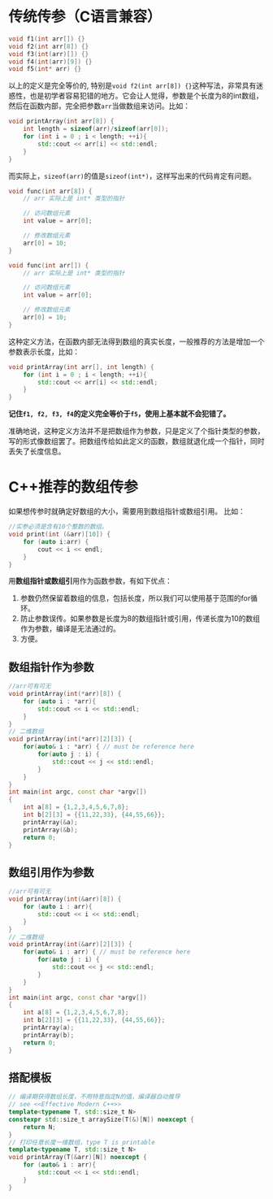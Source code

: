 # 传统传参（C语言兼容）

```cpp
void f1(int arr[]) {}
void f2(int arr[8]) {}
void f3(int(arr)[]) {}
void f4(int(arr)[9]) {}
void f5(int* arr) {}
```

以上的定义是完全等价的, 特别是`void f2(int arr[8]) {}`这种写法，非常具有迷惑性，也是初学者容易犯错的地方。它会让人觉得，参数是个长度为8的int数组，然后在函数内部，完全把参数`arr`当做数组来访问。比如：

```cpp
void printArray(int arr[8]) {
    int length = sizeof(arr)/sizeof(arr[0]);
    for (int i = 0 ; i < length; ++i){
        std::cout << arr[i] << std::endl;
    }
}
```

而实际上，`sizeof(arr)`的值是`sizeof(int*)`，这样写出来的代码肯定有问题。

```c++
void func(int arr[8]) {
    // arr 实际上是 int* 类型的指针

    // 访问数组元素
    int value = arr[0];

    // 修改数组元素
    arr[0] = 10;
}

void func(int arr[]) {
    // arr 实际上是 int* 类型的指针

    // 访问数组元素
    int value = arr[0];

    // 修改数组元素
    arr[0] = 10;
}

```

这种定义方法，在函数内部无法得到数组的真实长度，一般推荐的方法是增加一个参数表示长度，比如：

```cpp
void printArray(int arr[], int length) {
    for (int i = 0 ; i < length; ++i){
        std::cout << arr[i] << std::endl;
    }
}
```

**记住`f1, f2, f3, f4`的定义完全等价于`f5`，使用上基本就不会犯错了。**

准确地说，这种定义方法并不是把数组作为参数，只是定义了个指针类型的参数，写的形式像数组罢了。把数组传给如此定义的函数，数组就退化成一个指针，同时丢失了长度信息。

# C++推荐的数组传参

如果想传参时就确定好数组的大小，需要用到数组指针或数组引用。
比如：
```cpp
//实参必须是含有10个整数的数组。
void print(int (&arr)[10]) {
	for (auto i:arr) {
		cout << i << endl;
	}
}
```

用**数组指针或数组引**用作为函数参数，有如下优点：

1. 参数仍然保留着数组的信息，包括长度，所以我们可以使用基于范围的for循环。
2. 防止参数误传。如果参数是长度为8的数组指针或引用，传递长度为10的数组作为参数，编译是无法通过的。
3. 方便。

## 数组指针作为参数

```cpp
//arr可有可无
void printArray(int(*arr)[8]) {
    for (auto i : *arr){
        std::cout << i << std::endl;
    }
}
// 二维数组
void printArray(int(*arr)[2][3]) {
    for(auto& i : *arr) { // must be reference here
        for(auto j : i) {
            std::cout << j << std::endl;
        }
    }
}
int main(int argc, const char *argv[])
{
    int a[8] = {1,2,3,4,5,6,7,8};
    int b[2][3] = {{11,22,33}, {44,55,66}};
    printArray(&a);
    printArray(&b);
    return 0;
}
```

## 数组引用作为参数

```cpp
//arr可有可无
void printArray(int(&arr)[8]) {
    for (auto i : arr){
        std::cout << i << std::endl;
    }
}
// 二维数组
void printArray(int(&arr)[2][3]) {
    for(auto& i : arr) { // must be reference here
        for(auto j : i) {
            std::cout << j << std::endl;
        }
    }
}
int main(int argc, const char *argv[])
{
    int a[8] = {1,2,3,4,5,6,7,8};
    int b[2][3] = {{11,22,33}, {44,55,66}};
    printArray(a);
    printArray(b);
    return 0;
}
```

## 搭配模板

```cpp
// 编译期获得数组长度，不用特意指定N的值，编译器自动推导
// see <<Effective Modern C++>>
template<typename T, std::size_t N>
constexpr std::size_t arraySize(T(&)[N]) noexcept {
    return N;
}
// 打印任意长度一维数组，type T is printable
template<typename T, std::size_t N>
void printArray(T(&arr)[N]) noexcept {
    for (auto& i : arr){
        std::cout << i << std::endl;
    }
}
```